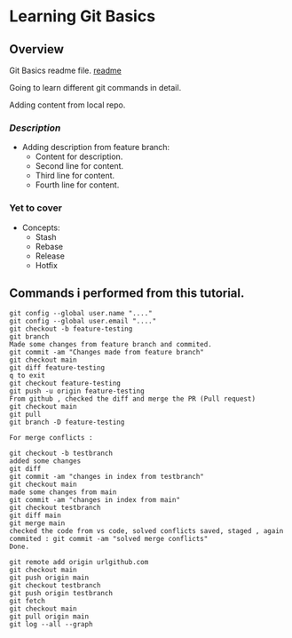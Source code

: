 # Learning Git Basics 

## Overview

Git Basics readme file. [readme][home]

Going to learn different git commands in detail.

Adding content from local repo.

### _Description_

- Adding description from feature branch:
  - Content for description.
  - Second line for content.
  - Third line for content.
  - Fourth line for content.

### Yet to cover

- Concepts:
  - Stash
  - Rebase
  - Release
  - Hotfix

## Commands i performed from this tutorial.

```
git config --global user.name "...."
git config --global user.email "...."
git checkout -b feature-testing
git branch
Made some changes from feature branch and commited.
git commit -am "Changes made from feature branch"
git checkout main
git diff feature-testing 
q to exit
git checkout feature-testing 
git push -u origin feature-testing 
From github , checked the diff and merge the PR (Pull request)
git checkout main
git pull 
git branch -D feature-testing

For merge conflicts : 

git checkout -b testbranch
added some changes
git diff
git commit -am "changes in index from testbranch"
git checkout main
made some changes from main
git commit -am "changes in index from main"
git checkout testbranch
git diff main
git merge main
checked the code from vs code, solved conflicts saved, staged , again commited : git commit -am "solved merge conflicts"
Done.

git remote add origin urlgithub.com
git checkout main
git push origin main
git checkout testbranch
git push origin testbranch
git fetch
git checkout main
git pull origin main
git log --all --graph
```

[home]:https://github.com/ishinu24/Learning-Git-basics
